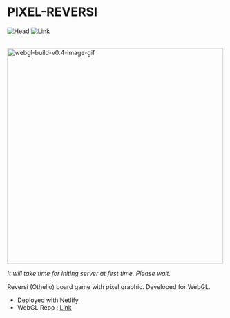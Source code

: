 # PIXEL-REVERSI
![Head](https://user-images.githubusercontent.com/25034289/106898543-ab50e600-6737-11eb-9ab2-60de1cb1a397.png)
[![Link](https://user-images.githubusercontent.com/25034289/106898929-1f8b8980-6738-11eb-868d-fa5c9fe66a00.png)](https://pixel-reversi.netlify.app)

<br>

<img src="https://user-images.githubusercontent.com/25034289/106902214-e8b77280-673b-11eb-8c3a-9741cef2029e.gif" alt="webgl-build-v0.4-image-gif" width="500"/>

*It will take time for initing server at first time. Please wait.*

Reversi (Othello) board game with pixel graphic. Developed for WebGL.

- Deployed with Netlify
- WebGL Repo : [Link](https://github.com/lutca1320/Reversi-WebGL)
